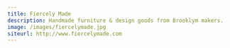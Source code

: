 ```yaml
---
title: Fiercely Made
description: Handmade furniture & design goods from Brooklym makers.
image: /images/fiercelymade.jpg
siteurl: http://www.fiercelymade.com
---
```


